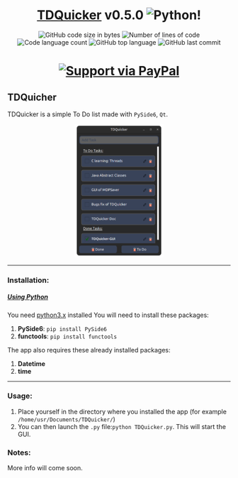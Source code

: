 # <h1 align="center"><ins> TDQuicker</ins> v0.5.0 ![Python](.git_files/python.ico)!</h1>

<p align="center">
	<img alt="GitHub code size in bytes" src="https://img.shields.io/github/languages/code-size/GaecKo/TDQuicker?color=lightblue" />
	<img alt="Number of lines of code" src="https://img.shields.io/tokei/lines/github/GaecKo/TDQuicker?color=critical" />
	<img alt="Code language count" src="https://img.shields.io/github/languages/count/GaecKo/TDQuicker?color=yellow" />
	<img alt="GitHub top language" src="https://img.shields.io/github/languages/top/GaecKo/TDQuicker?color=blue" />
	<img alt="GitHub last commit" src="https://img.shields.io/github/last-commit/GaecKo/TDQuicker?color=green" />
</p>
<h1 align="center">

[![Support via PayPal](https://cdn.rawgit.com/twolfson/paypal-github-button/1.0.0/dist/button.svg)](https://paypal.me/ArthurDeNeyer?country.x=BE&locale.x=fr_FR) 

</h1>

## TDQuicher
TDQuicker is a simple To Do list made with `PySide6`, `Qt`. 
<p align="center">
    <img src=".git_files/TDQuicker.png" width=200>
</p>

****
### Installation: 
##### <ins> Using Python </ins> 
You need [python3.x](https://www.python.org/downloads/) installed
You will need to install these packages:
1. **PySide6**: `pip install PySide6`
2. **functools**: `pip install functools`

The app also requires these already installed packages:
1. **Datetime**
2. **time** 

****

### Usage:
1. Place yourself in the directory where you installed the app (for example `/home/usr/Documents/TDQuicker/`) 
2. You can then launch the `.py` file:`python TDQuicker.py`. This will start the GUI. 

### Notes:
More info will come soon. 
